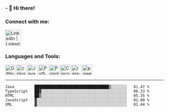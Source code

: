 ### - 🏮 Hi there!

### Connect with me:

[<img align="left" alt="LinkedIn | LinkedIn" width="50px" src="https://cdn.jsdelivr.net/npm/simple-icons@v3/icons/linkedin.svg" />][linkedin]



<br />
<br />
<br />


### Languages and Tools:

<img align="left" alt="GitHub" width="32px" src="https://cdn.jsdelivr.net/npm/simple-icons@3.12.3/icons/github.svg"/>
<img align="left" alt="cplusplus" width="32px" src="https://cdn.jsdelivr.net/npm/simple-icons@3.12.3/icons/cplusplus.svg" />
<img align="left" alt="Java" width="32px" src="https://cdn.jsdelivr.net/npm/simple-icons@3.12.3/icons/java.svg" />
<img align="left" alt="Python" width="32px" src="https://cdn.jsdelivr.net/npm/simple-icons@3.12.3/icons/python.svg" />
<img align="left" alt="Pgsql" width="32px" src="https://cdn.jsdelivr.net/npm/simple-icons@3.12.3/icons/postgresql.svg" />
<img align="left" alt="Cisco" width="32px" src="https://cdn.jsdelivr.net/npm/simple-icons@3.12.3/icons/cisco.svg" />
<img align="left" alt="raspberry" width="32px" src="https://cdn.jsdelivr.net/npm/simple-icons@3.12.3/icons/raspberrypi.svg" />
<img align="left" alt="powershell" width="32px" src="https://cdn.jsdelivr.net/npm/simple-icons@3.12.3/icons/powershell.svg" />




<br />
<br />

---

<!--START_SECTION:waka-->
```text
Java         █████████████████████████████████▒░░░░░░░   81.47 % 
TypeScript   ██▓░░░░░░░░░░░░░░░░░░░░░░░░░░░░░░░░░░░░░░   06.33 % 
HTML         ██▒░░░░░░░░░░░░░░░░░░░░░░░░░░░░░░░░░░░░░░   05.35 % 
JavaScript   ▓░░░░░░░░░░░░░░░░░░░░░░░░░░░░░░░░░░░░░░░░   02.00 % 
XML          ▓░░░░░░░░░░░░░░░░░░░░░░░░░░░░░░░░░░░░░░░░   01.44 % 
```
<!--END_SECTION:waka-->


[linkedin]: https://www.linkedin.com/in/mohamed-elh/

